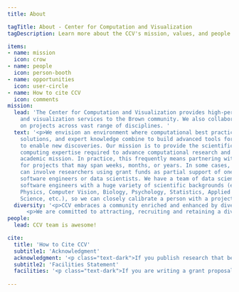 ```yaml
---
title: About

tagTitle: About - Center for Computation and Visualization
tagDescription: Learn more about the CCV's mission, values, and people.

items:
- name: mission
  icon: crow
- name: people
  icon: person-booth
- name: opportunities
  icon: user-circle
- name: How to cite CCV
  icon: comments
mission:
  lead: 'The Center for Computation and Visualization provides high-performance computing
    and visualization services to the Brown community. We also collaborate with researchers
    on projects across vast range of disciplines. '
  text: '<p>We envision an environment where computational best practices, innovative
    solutions, and expert knowledge combine to build advanced tools for research and
    to enable new discoveries. Our mission is to provide the scientific and technical
    computing expertise required to advance computational research and support Brown’s
    academic mission. In practice, this frequently means partnering with researchers
    for projects that may span weeks, months, or years. In some cases, these partnerships
    can involve researchers using grant funds as partial support of one of our research
    software engineers or data scientists. We have a team of data scientists and research
    software engineers with a huge variety of scientific backgrounds (e.g., Engineering,
    Physics, Computer Vision, Biology, Psychology, Statistics, Applied Math, Computer
    Science, etc.), so we can closely calibrate a person with a project.</p>'
  diversity: '<p>CCV embraces a community enriched and enhanced by diverse dimensions, including race, ethnicity and national origins, disability status, gender and gender identity, sexuality, class and religion.  We believe diversity brings innovation and progress. We are especially committed to increasing the representation of those populations that have been historically underrepresented in STEM.</p>
      <p>We are committed to attracting, recruiting and retaining a diverse team. We especially encourage individuals from underrepresented groups to join our community.</p>'
people:
  lead: CCV team is awesome!

cite:
  title: 'How to Cite CCV'
  subtitle1: 'Acknowledgment'
  acknowledgment: '<p class="text-dark">If you publish research that benefited from the use of CCV services or resources, we would greatly appreciate an acknowledgment that states:</p><p>This research [Part of this research] was conducted using [computational/visualization] resources and services at the Center for Computation and Visualization, Brown University.</p>'
  subtitle2: 'Facilities Statement'
  facilities: '<p class="text-dark">If you are writing a grant proposal for research that will use CCV facilities, please use the following text as a short description of our facilities:</p><p>Brown University continues to make significant investments in resources to promote high performance computing, analysis, and handling of massive data sets. A key resource is the Center for Computation and Visualization (CCV). CCV functions are to partner with faculty and researchers in their funded research projects with CCV application scientists, who write, test, and optimize code, and are co-authors on scientific publications; to generate, store, backup, analyze or visualize large datasets; and to provide the necessary infrastructure, including support, to transfer and share data at high bandwidths through a parallel file system. CCV establishes collaborations with research groups to install, run, test, and debug parallel or compute-intensive algorithms and applications and provides access to systems with specialized hardware, such as large memory or GPU accelerators. CCV also provides a business model to integrate and operate externally funded hardware into Brown’s on-campus data center.</p><p>The computing platform comprises ~500 high performance computing node system, some with 768GB and 2TB memory, as well as GPU nodes with roughly 200 GPUs (mostly Turing, with some Volta and Pascal GPUs), for a total core count of over 10,000. A GPFS parallel filesystem provides roughly 2PB of disk storage including  a 220TB NVMe disk pool. 100 Gb/s EDR Infiniband connectivity is used for all parallel applications messaging and I/O. The storage system is integrated with a 12PB Tivoli TSM backup/archival system. </p><p>CCV also maintains a high end visualization lab with large scale immersive visualization capabilities. This includes a fully immersive 360 degree YURT designed and built by Brown, a 3-wall Cave system, and a multi-projector stereo flat display wall. Custom visualization solutions for software and hardware needs are available.</p><p class="text-dark">Please contact us if you need a more detailed description.</p>'
  
---
```


